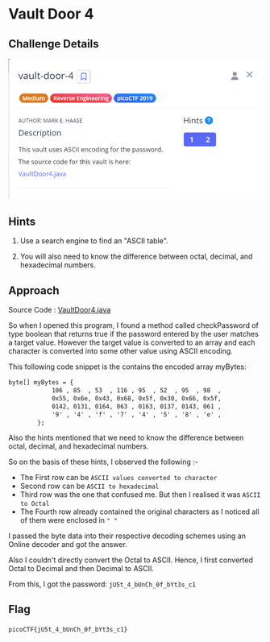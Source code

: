 # Vault Door 4

## Challenge Details

![Error in loading image](./Images/VaultDoor4.png)

## Hints

1. Use a search engine to find an "ASCII table".

2. You will also need to know the difference between octal, decimal, and hexadecimal numbers.

## Approach

Source Code : [VaultDoor4.java](./Resources&SourceCodes/VaultDoor4.java)

So when I opened this program, I found a method called checkPassword of type boolean that returns true if the password entered by the user matches a target value. However the target value is converted to an array and each character is converted into some other value using ASCII encoding.

This following code snippet is the contains the encoded array myBytes:
```
byte[] myBytes = {
            106 , 85  , 53  , 116 , 95  , 52  , 95  , 98  ,
            0x55, 0x6e, 0x43, 0x68, 0x5f, 0x30, 0x66, 0x5f,
            0142, 0131, 0164, 063 , 0163, 0137, 0143, 061 ,
            '9' , '4' , 'f' , '7' , '4' , '5' , '8' , 'e' ,
        };
```

Also the hints mentioned that we need to know the difference between octal, decimal, and hexadecimal numbers. 

So on the basis of these hints, I observed the following :-
- The First row can be `ASCII values converted to character`
- Second row can be `ASCII to hexadecimal`
- Third row was the one that confused me. But then I realised it was `ASCII to Octal`
- The Fourth row already contained the original characters as I noticed all of them were enclosed in `" "`

I passed the byte data into their respective decoding schemes using an Online decoder and got the answer.

Also I couldn't directly convert the Octal to ASCII. Hence, I first converted Octal to Decimal and then Decimal to ASCII.

From this, I got the password: `jU5t_4_bUnCh_0f_bYt3s_c1`

## Flag

`picoCTF{jU5t_4_bUnCh_0f_bYt3s_c1}`




